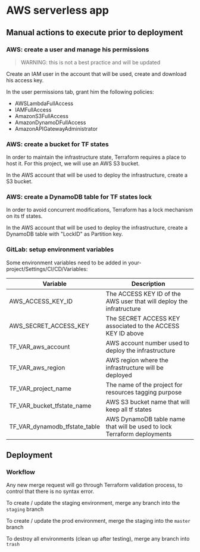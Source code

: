 # AWS serverless app

## Manual actions to execute prior to deployment
### AWS: create a user and manage his permissions
> WARNING: this is not a best practice and will be updated

Create an IAM user in the account that will be used, create and download his access key.

In the user permissions tab, grant him the following policies:
- AWSLambdaFullAccess
- IAMFullAccess
- AmazonS3FullAccess
- AmazonDynamoDFullAccess
- AmazonAPIGatewayAdministrator 

### AWS: create a bucket for TF states
In order to maintain the infrastructure state, Terraform requires a place to host it.
For this project, we will use an AWS S3 bucket.

In the AWS account that will be used to deploy the infrastructure, create a S3 bucket.

### AWS: create a DynamoDB table for TF states lock
In order to avoid concurrent modifications, Terraform has a lock mechanism on its tf states.

In the AWS account that will be used to deploy the infrastructure, create a DynamoDB table 
with "LockID" as Partition key.

### GitLab: setup environment variables
Some environment variables need to be added in your-project/Settings/CI/CD/Variables:

| Variable                      |  Description |
|-------------------------------|--------------|
| AWS_ACCESS_KEY_ID             | The ACCESS KEY ID of the AWS user that will deploy the infratructure |
| AWS_SECRET_ACCESS_KEY         | The SECRET ACCESS KEY associated to the ACCESS KEY ID above |
| TF_VAR_aws_account            | AWS account number used to deploy the infrastructure |
| TF_VAR_aws_region             | AWS region where the infrastructure will be deployed |
| TF_VAR_project_name           | The name of the project for resources tagging purpose |
| TF_VAR_bucket_tfstate_name    | AWS S3 bucket name that will keep all tf states |
| TF_VAR_dynamodb_tfstate_table | AWS DynamoDB table name that will be used to lock Terraform deployments |

## Deployment
### Workflow
Any new merge request will go through Terraform validation process, to control that 
there is no syntax error.

To create / update the staging environment, merge any branch into the `staging` branch

To create / update the prod environment, merge the staging into the `master` branch

To destroy all environments (clean up after testing), merge any branch into `trash`
